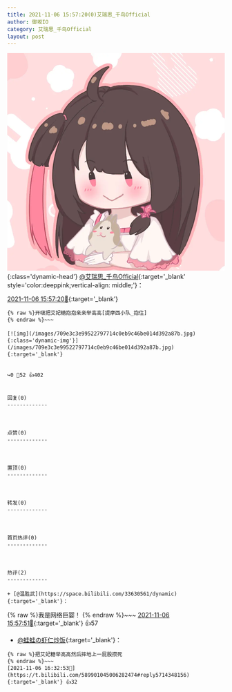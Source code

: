 ```yaml
---
title: 2021-11-06 15:57:20(0)艾瑞思_千鸟Official
author: 御坂IO
category: 艾瑞思_千鸟Official
layout: post
---
```


![img](/images/7e08840c56f251de28bdf766b647bd5fe9a5d50a.jpg){:class='dynamic-head'}
[@艾瑞思_千鸟Official](https://space.bilibili.com/1090010845/dynamic){:target='_blank' style='color:deeppink;vertical-align: middle;'}：

[2021-11-06 15:57:20🔗](https://t.bilibili.com/589901045006282474){:target='_blank'}

~~~
{% raw %}开啵把艾妃糖抱抱亲亲举高高[提摩西小队_抱住]
{% endraw %}~~~

[![img](/images/709e3c3e99522797714c0eb9c46be014d392a87b.jpg){:class='dynamic-img'}](/images/709e3c3e99522797714c0eb9c46be014d392a87b.jpg){:target='_blank'}


↪️0 💬52 👍402


回复(0)
-------------



点赞(0)
-------------



置顶(0)
-------------



转发(0)
-------------



首页热评(0)
-------------



热评(2)
-------------

+ [@温胜武](https://space.bilibili.com/33630561/dynamic){:target='_blank'}：
~~~
{% raw %}我是网络巨婴！
{% endraw %}~~~
[2021-11-06 15:57:51🔗](https://t.bilibili.com/589901045006282474#reply5714149632){:target='_blank'} 👍57
+ [@蛙蛙の虾仁炒饭](https://space.bilibili.com/8160290/dynamic){:target='_blank'}：
~~~
{% raw %}把艾妃糖举高高然后摔地上一屁股攒死
{% endraw %}~~~
[2021-11-06 16:32:53🔗](https://t.bilibili.com/589901045006282474#reply5714348156){:target='_blank'} 👍32


